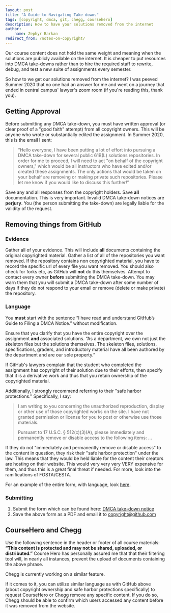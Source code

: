 ```yaml
---
layout: post
title: "A Guide to Navigating Take-downs"
tags: [copyright, dmca, git, chegg, coursehero]
description: How to have your solutions removed from the internet
author:
    name: Zephyr Barkan
redirect_from: /notes-on-copyright/
---
```


Our course content does not hold the same weight and meaning when the solutions are publicly available on the internet. It is cheaper to put resources into DMCA take-downs rather than to hire the required staff to rewrite, debug, and test a new suite of assignments every semester.

So how to we get our solutions removed from the internet? I was peeved Summer 2020 that no one had an answer for me and went on a journey that ended in central campus' lawyer's zoom room (if you're reading this, thank you).

## Getting Approval

Before submitting any DMCA take-down, you must have written approval (or clear proof of a "good faith" attempt) from all copyright owners. This will be anyone who wrote or substantially edited the assignment. In Summer 2020, this is the email I sent:

> “Hello everyone,
> I have been putting a lot of effort into pursuing a DMCA take-down for several public 61B(L) solutions repositories. In order for me to proceed, I will need to act "on behalf of the copyright owners," which would be all instructors who have edited and/or created these assignments. The only actions that would be taken on your behalf are removing or making private such repositories.
> Please let me know if you would like to discuss this further!”

Save any and all responses from the copyright holders. Save **all** documentation. This is very important. Invalid DMCA take-down notices are **perjury**. You (the person submitting the take-down) are legally liable for the validity of the request.

## Removing things from GitHub

### Evidence

Gather all of your evidence. This will include **all** documents containing the original copyrighted material.
Gather a list of all of the repositories you want removed. If the repository contains non copyrighted material, you have to record the specific url of every file you want removed. You should also check for forks etc, as GitHub will **not** do this themselves. 
Attempt to contact every owner **before** submitting the DMCA take-down. You may warn them that you will submit a DMCA take-down after some number of days if they do not respond to your email or remove (delete or make private) the repository.

### Language

You **must** start with the sentence “I have read and understand GitHub’s Guide to Filing a DMCA Notice.” without modification. 

Ensure that you clarify that you have the entire copyright over the assignment **and** associated solutions. “As a department, we own not just the skeleton files but the solutions themselves. The
skeleton files, solutions, specifications, graders, and introductory material have all been
authored by the department and are our sole property.”

If GitHub's lawyers complain that the student who completed the assignment has copyright of their solution due to their efforts, then specify that it is a derivative work and thus that you retain ownership of the copyrighted material.

Additionally, I strongly recommend referring to their "safe harbor protections." Specifically, I say:

> I am writing to you concerning the unauthorized reproduction, display or other use of
> those copyrighted works on the site.  I have not granted permission or license for you to
> post or otherwise use those materials.
> 
> Pursuant to 17 U.S.C. § 512(c)(3)(A), please immediately and permanently remove or
> disable access to the following items: ...

If they do not "immediately and permanently remove or disable access" to the content in question, they risk their "safe harbor protection" under the law. This means that they would be held liable for the content their creators are hosting on their website. This would very very very VERY expensive for them, and thus this is a great final threat if needed. For more, look into the ramifications of FOSTA/CESTA.

For an example of the entire form, with language, look [here](https://drive.google.com/file/d/1EpMV8I4x3OMg0yxRKaWGuAAuTd18UbNN/view?usp=sharing).

### Submitting

1. Submit the form which can be found here: [DMCA take-down notice](https://support.github.com/contact/dmca-takedown)
2. Save the above form as a PDF and email it to copyright@github.com

## CourseHero and Chegg

Use the following sentence in the header or footer of all course materials: **“This content is protected and may not be shared, uploaded, or distributed.”**  Course Hero has personally assured me that that their filtering tool will, in nearly all instances, prevent the upload of documents containing the above phrase.

Chegg is currently working on a similar feature.

If it comes to it, you can utilize similar language as with GitHub above (about copyright ownership and safe harbor protections specifically) to request CourseHero or Chegg remove any specific content. If you do so, Chegg should be able to confirm which users accessed any content before it was removed from the website.